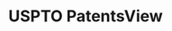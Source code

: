 ---
bigquery: https://console.cloud.google.com/bigquery?p=patents-public-data&d=patentsview&page=dataset
citation: Attribution should be given to PatentsView for use, distribution, or derivative
  works.
code: https://github.com/CSSIP-AIR/PatentsView-Code-Snippets/
contributors: USPTO
cost: None
description: 'PatentsView includes US patent data including raw data (summaries, applications,
  pregrant applications), disambugations of inventors and assignees, and inventor
  gender estimates.  Also foreign priority data, # of figures and sheets, and government
  interest statements.'
documentation: https://patentsview.org/query/builder-faqs
last_edit: 04/06/2022, 09:43:38
location: https://patentsview.org/
maintained_by: USPTO
record_creation_timestamp: 12/2/2020 17:20:46
schema_fields:
- disamb_inventor_id_20191231
- latitude
- sector_title
- disamb_inventor_id_20200630
- level_one
- patent_id
- disamb_inventor_id_20200331
- deceased
- longitude
- length
- ipc_class
- field_title
- rel_id
- mainclass_id
- disamb_inventor_id_20190820
- country
- kind
- gi_statement
- applicant_type
- main_group
- city
- disamb_inventor_id_20200929
- citation_id
- classification_data_source
- publication_number
- disamb_assignee_id_20200929
- disamb_inventor_id_20170808
- organization_id
- type
- application_id
- abstract
- exemplary
- fname
- disamb_assignee_id_20200630
- county_fips
- disamb_assignee_id_20190820
- relkind
- subsection_id
- section
- lawyer_id
- f102_date
- lname
- f371_date
- term_extension
- sequence
- rule_47
- classification_value
- dependent
- term_disclaimer
- _371_date
- level_three
- doc_type
- disamb_inventor_id_20171226
- field_id
- disamb_assignee_id_20200331
- filename
- disamb_assignee_id_20191008
- reldocno
- inventor_id
- category
- name_first
- group_id
- number
- subcategory_id
- num
- state_fips
- disamb_assignee_id_20190312
- male_flag
- attribution_status
- country_transformed
- doctype
- latlong
- subgroup_id
- disamb_inventor_id_20201229
- classification_status
- lapse_of_patent
- disamb_inventor_id_20171003
- text
- num_sheets
- name
- action_date
- section_id
- series_code
- contract_award_number
- date
- id
- group
- rawassignee_id
- _102_date
- state
- disamb_assignee_id_20191231
- status
- uuid
- subclass
- role
- num_claims
- level_two
- disamb_inventor_id_20190312
- symbol_position
- location_id
- disclaimer_date
- disamb_inventor_id_20180528
- name_last
- disamb_assignee_id_20181127
- title
- disamb_inventor_id_20170307
- county
- designation
- subgroup
- classification_level
- male
- subclass_id
- ipc_version_indicator
- rawlocation_id
- variety
- disamb_inventor_id_20191008
- assignee_id
- organization
- num_figures
- disamb_inventor_id_20181127
- rawinventor_id
- latin_name
- category_id
- withdrawn
- term_grant
shortname: patentsview
tags:
- disambiguation
- United States
- gender
terms_of_use: Creative Commons Attribution 4.0 International License.
timeframe: 1963-1999
title: USPTO PatentsView
uuid: cf1780b1-e265-4e49-8d1d-83b9cfe0fd9a
---